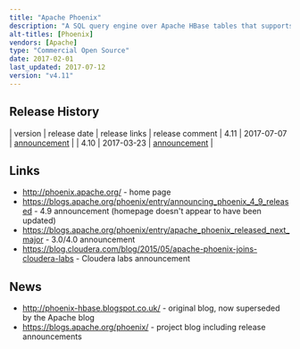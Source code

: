 ```yaml
---
title: "Apache Phoenix"
description: "A SQL query engine over Apache HBase tables that supports a subset of SQL 92 (including joins), and comes with a JDBC driver.  Supports a range of features including ACID transactions (via Apache Tephra), user defined functions, secondary indexes, atomic upserts, views, multi tenancy tables (where each user or tenant can only see their data) and dynamic columns (which are only specified at query time).  Supports a range of SQL DDL commands, creating and modifying underlying HBase tables as required, or can run over existing HBase tables in a read only mode.  Comes with connectors to allow Spark, Hive, Pig, Flume and MapReduce to read and write Phoenix tables, and a number of utilities, including a bulk loader and a command line SQL tool.  Open sourced by SalesForce in January 2013 at v1.0, donated to the Apache foundation in December 2013, before graduating in May 2014. Commercial support available through Hortonworks as part of HDP, with Cloudera making it available via Cloudera Labs without support.  Active project with a range of contributors, including many from SalesForce and Hortonworks."
alt-titles: [Phoenix]
vendors: [Apache]
type: "Commercial Open Source"
date: 2017-02-01
last_updated: 2017-07-12
version: "v4.11"
---
```

## Release History

| version | release date | release links | release comment
| 4.11 | 2017-07-07 | [announcement](https://blogs.apache.org/phoenix/entry/announcing-phoenix-4-11-released) |
| 4.10 | 2017-03-23 | [announcement](https://blogs.apache.org/phoenix/entry/announcing-phoenix-4-10-released) |

## Links

* <http://phoenix.apache.org/> - home page
* <https://blogs.apache.org/phoenix/entry/announcing_phoenix_4_9_released> - 4.9 announcement (homepage doesn't appear to have been updated)
* <https://blogs.apache.org/phoenix/entry/apache_phoenix_released_next_major> - 3.0/4.0 announcement
* <https://blog.cloudera.com/blog/2015/05/apache-phoenix-joins-cloudera-labs> - Cloudera labs announcement

## News

* <http://phoenix-hbase.blogspot.co.uk/> - original blog, now superseded by the Apache blog
* <https://blogs.apache.org/phoenix/> - project blog including release announcements